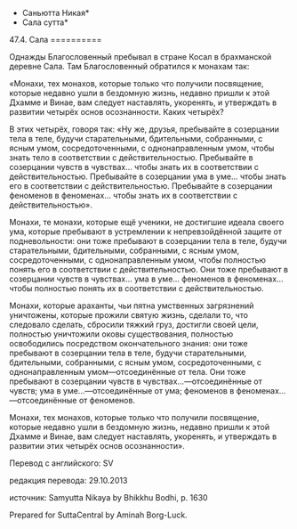 * Саньютта Никая*
* Сала сутта*

47\.4\. Сала
\=\=\=\=\=\=\=\=\=\=

Однажды Благословенный пребывал в стране Косал в брахманской деревне Сала\. Там Благословенный обратился к монахам так:

«Монахи, тех монахов, которые только что получили посвящение, которые недавно ушли в бездомную жизнь, недавно пришли к этой Дхамме и Винае, вам следует наставлять, укоренять, и утверждать в развитии четырёх основ осознанности\. Каких четырёх?

В этих четырёх, говоря так: «Ну же, друзья, пребывайте в созерцании тела в теле, будучи старательными, бдительными, собранными, с ясным умом, сосредоточенными, с однонаправленным умом, чтобы знать тело в соответствии с действительностью\. Пребывайте в созерцании чувств в чувствах… чтобы знать их в соответствии с действительностью\. Пребывайте в созерцании ума в уме… чтобы знать его в соответствии с действительностью\. Пребывайте в созерцании феноменов в феноменах… чтобы знать их в соответствии с действительностью»\.

Монахи, те монахи, которые ещё ученики, не достигшие идеала своего ума, которые пребывают в устремлении к непревзойдённой защите от подневольности: они тоже пребывают в созерцании тела в теле, будучи старательными, бдительными, собранными, с ясным умом, сосредоточенными, с однонаправленным умом, чтобы полностью понять его в соответствии с действительностью\. Они тоже пребывают в созерцании чувств в чувствах… ума в уме… феноменов в феноменах… чтобы полностью понять их в соответствии с действительностью\.

Монахи, которые араханты, чьи пятна умственных загрязнений уничтожены, которые прожили святую жизнь, сделали то, что следовало сделать, сбросили тяжкий груз, достигли своей цели, полностью уничтожили оковы существования, полностью освободились посредством окончательного знания: они тоже пребывают в созерцании тела в теле, будучи старательными, бдительными, собранными, с ясным умом, сосредоточенными, с однонаправленным умом—отсоединённые от тела\. Они тоже пребывают в созерцании чувств в чувствах…—отсоединённые от чувств; ума в уме…—отсоединённые от ума; феноменов в феноменах…—отсоединённые от феноменов\.

Монахи, тех монахов, которые только что получили посвящение, которые недавно ушли в бездомную жизнь, недавно пришли к этой Дхамме и Винае, вам следует наставлять, укоренять, и утверждать в развитии этих четырёх основ осознанности»\.

Перевод с английского: SV

редакция перевода: 29\.10\.2013

источник: Samyutta Nikaya by Bhikkhu Bodhi, p\. 1630

Prepared for SuttaCentral by Aminah Borg\-Luck\.